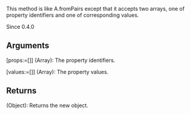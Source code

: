 This method is like A.fromPairs except that it accepts two arrays, one of property identifiers and one of corresponding values.

Since
0.4.0

##  Arguments
[props:=[]] (Array): The property identifiers.

[values:=[]] (Array): The property values.


## Returns

(Object): Returns the new object.
